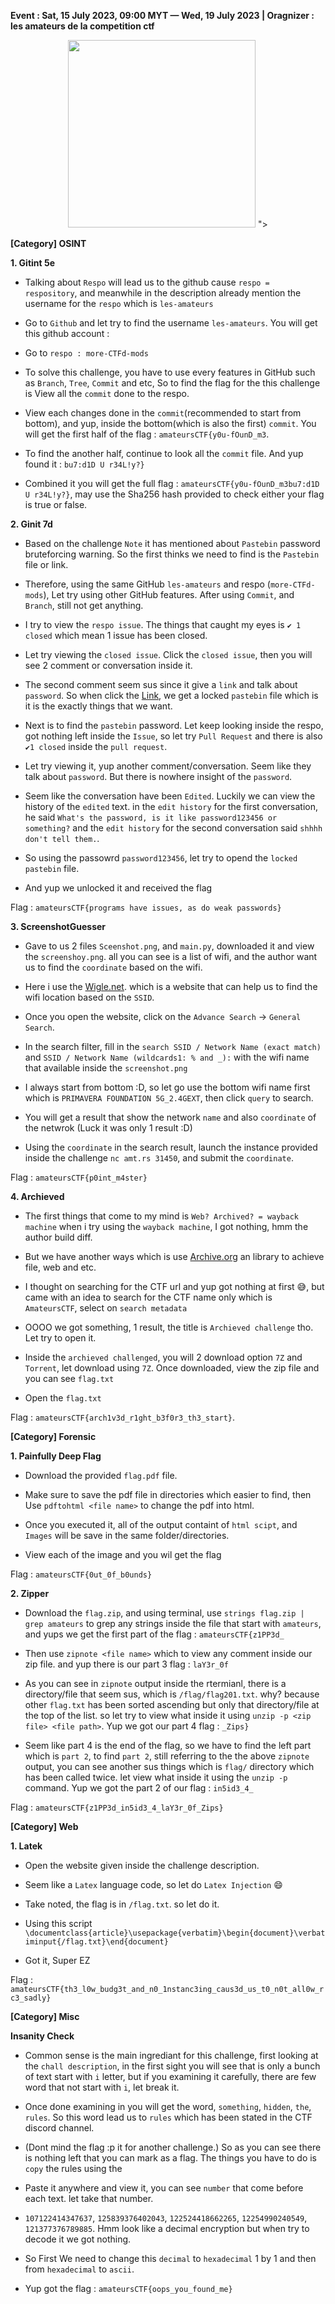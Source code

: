 **Event : Sat, 15 July 2023, 09:00 MYT — Wed, 19 July 2023 | Oragnizer : les amateurs de la competition ctf**


<p align="center">
   <img src="https://github.com/01bst/CTF-Writeup/assets/103404282/93f73280-da61-4a54-9204-09d2d62fb8c8" width=300>
">
</p>

**[Category] OSINT**

**1. Gitint 5e**

* Talking about `Respo` will lead us to the github cause `respo = respository`, and meanwhile in the description already mention the username for the `respo` which is `les-amateurs`
  
* Go to `Github` and let try to find the username `les-amateurs`. You will get this github account :
  
* Go to `respo : more-CTFd-mods`

* To solve this challenge, you have to use every features in GitHub such as `Branch`, `Tree`, `Commit` and etc, So to find the flag for the this challenge is View all the `commit` done to the respo.

* View each changes done in the `commit`(recommended to start from bottom), and yup, inside the bottom(which is also the first) `commit`. You will get the first half of the flag : `amateursCTF{y0u-fOunD_m3`.

* To find the another half, continue to look all the `commit` file. And yup found it : `bu7:d1D U r34L!y?}`

* Combined it you will get the full flag : `amateursCTF{y0u-fOunD_m3bu7:d1D U r34L!y?}`, may use the Sha256 hash provided to check either your flag is true or false.

**2. Ginit 7d**

* Based on the challenge `Note` it has mentioned about `Pastebin` password bruteforcing warning. So the first thinks we need to find is the `Pastebin` file or link.

* Therefore, using the same GitHub `les-amateurs` and respo (`more-CTFd-mods`), Let try using other GitHub features. After using `Commit`, and `Branch`, still not get anything.

* I try to view the `respo issue`. The things that caught my eyes is `✔️ 1 closed` which mean 1 issue has been closed.
  
* Let try viewing the `closed issue`. Click the `closed issue`, then you will see 2 comment or conversation inside it.

* The second comment seem sus since it give a `link` and talk about `password`. So when click the [Link](https://pastebin.com/VeTDwT09), we get a locked `pastebin` file which is it is the exactly things that we want.

* Next is to find the `pastebin` password. Let keep looking inside the respo, got nothing left inside the `Issue`, so let try `Pull Request` and there is also `✔️1 closed` inside the `pull request`.

* Let try viewing it, yup another comment/conversation. Seem like they talk about `password`. But there is nowhere insight of the `password`.

* Seem like the conversation have been `Edited`. Luckily we can view the history of the `edited` text. in the `edit history` for the first conversation, he said `What's the password, is it like password123456 or something?` and the `edit history` for the second  conversation said `shhhh don't tell them.`.

*   So using the passowrd `password123456`, let try to opend the `locked pastebin` file.

*   And yup we unlocked it and received the flag

Flag : `amateursCTF{programs have issues, as do weak passwords}`


**3. ScreenshotGuesser**

* Gave to us 2 files  `Sceenshot.png`, and `main.py`, downloaded it and view the `screenshoy.png`. all you can see is a list of wifi, and the author want us to find the `coordinate` based on the wifi. 

* Here i use the [Wigle.net]([https://pastebin.com/VeTDwT09](https://wigle.net./)https://wigle.net./). which is a website that can help us to find the wifi location based on the `SSID`.

* Once you open the website, click on the `Advance Search` -> `General Search`.

* In the search filter, fill in the `search SSID / Network Name (exact match)` and  `SSID / Network Name (wildcards1: % and _):` with the wifi name that available inside the `screenshot.png`

* I always start from bottom :D, so let go use the bottom wifi name first which is `PRIMAVERA FOUNDATION 5G_2.4GEXT`, then click `query` to search.

* You will get a result that show the network `name` and also `coordinate` of the netwrok (Luck it was only 1 result :D)

* Using the `coordinate` in the search result, launch the instance provided inside the challenge `nc amt.rs 31450`, and submit the `coordinate`.

Flag : `amateursCTF{p0int_m4ster}`


**4. Archieved**

* The first things that come to my mind is `Web? Archived? = wayback machine` when i try using the `wayback machine`, I got nothing, hmm the author build diff.

* But we have another ways which is use [Archive.org](https://archive.org/) an library to achieve file, web and etc.

* I thought on searching for the CTF url and yup got nothing at first 😅, but came with an idea to search for the CTF name only which is `AmateursCTF`, select on `search metadata`

* OOOO we got something, 1 result, the title is `Archieved challenge` tho. Let try to open it.

* Inside the `archieved challenged`, you will 2 download option `7Z` and `Torrent`, let download using `7Z`. Once downloaded, view the zip file and you can see `flag.txt`

* Open the `flag.txt`

Flag : `amateursCTF{arch1v3d_r1ght_b3f0r3_th3_start}`.


**[Category] Forensic**

**1. Painfully Deep Flag**

* Download the provided `flag.pdf` file.

* Make sure to save the pdf file in directories which easier to find, then Use `pdftohtml <file name>` to change the pdf into html. 

* Once you executed it, all of the output containt of  `html scipt`, and `Images` will be save in the same folder/directories.
  
* View each of the image and you wil get the flag

Flag : `amateursCTF{0ut_0f_b0unds}`


**2. Zipper**

* Download the `flag.zip`, and using terminal, use `strings flag.zip | grep amateurs` to grep any strings inside the file that start with `amateurs`, and yups we get the first part of the flag : `amateursCTF{z1PP3d_`

* Then use `zipnote <file name>` which to view any comment inside our zip file. and yup there is our part 3 flag : `laY3r_0f`

* As you can see in `zipnote` output inside the rtermianl, there is a directory/file that seem sus, which is `/flag/flag201.txt`. why? because other `flag.txt` has been sorted ascending but only that directory/file at the top of the list. so let try to view what inside it using `unzip -p <zip file> <file path>`. Yup we got our part 4 flag :  `_Zips}`

* Seem like part 4 is the end of the flag, so we have to find the left part which is `part 2`, to find `part 2`, still referring to the the above `zipnote` output, you can see another sus things which is `flag/` directory which has been called twice. let view what inside it using the `unzip -p` command. Yup we got the part 2 of our flag : `in5id3_4_`

Flag : `amateursCTF{z1PP3d_in5id3_4_laY3r_0f_Zips}`


**[Category] Web**

**1. Latek**

* Open the website given inside the challenge description.

* Seem like a `Latex` language code, so let do `Latex Injection` 😄

* Take noted, the flag is in `/flag.txt`. so let do it.

* Using this script `\documentclass{article}\usepackage{verbatim}\begin{document}\verbatiminput{/flag.txt}\end{document}`

* Got it, Super EZ

Flag : `amateursCTF{th3_l0w_budg3t_and_n0_1nstanc3ing_caus3d_us_t0_n0t_all0w_rc3_sadly}`

**[Category] Misc**

**Insanity Check**

* Common sense is the main ingrediant for this challenge, first looking at the `chall description`, in the first sight you will see that is only a bunch of text start with `i` letter, but if you examining it carefully, there are few word that not start with `i`, let break it.

* Once done examining in you will get the word, `something`, `hidden`, `the`, `rules`. So this word lead us to `rules` which has been stated in the CTF discord channel.

* (Dont mind the flag :p it for another challenge.) So as you can see there is nothing left that you can mark as a flag. The things you have to do is `copy` the rules using the 

* Paste it anywhere and view it, you can see `number` that come before each text. let take that number.

* `107122414347637`, `125839376402043`, `122524418662265`, `12254990240549`, `121377376789885`. Hmm look like a decimal encryption but when try to decode it we got nothing.

* So First We need to change this `decimal` to `hexadecimal` 1 by 1 and then from `hexadecimal` to `ascii`.

* Yup got the flag : `amateursCTF{oops_you_found_me}`







